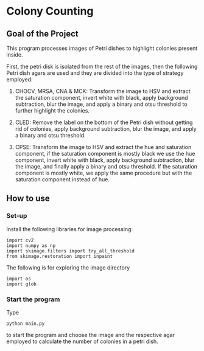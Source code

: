 # Colony Counting

## Goal of the Project
This program processes images of Petri dishes to highlight colonies present inside.

First, the petri disk is isolated from the rest of the images, then the following Petri dish agars are used and they are divided into the type of strategy employed:

1. CHOCV, MRSA, CNA & MCK: Transform the image to HSV and extract the saturation component, invert white with black, apply background subtraction, blur the image, and apply a binary and otsu threshold to further highlight the colonies. 
   
2. CLED: Remove the label on the bottom of the Petri dish without getting rid of colonies, apply background subtraction, blur the image, and apply a binary and otsu threshold. 

3. CPSE: Transform the image to HSV and extract the hue and saturation component, if the saturation component is mostly black we use the hue component, invert white with black, apply background subtraction, blur the image, and finally apply a binary and otsu threshold. If the saturation component is mostly white, we apply the same procedure but with the saturation component instead of hue.

## How to use

### Set-up
Install the following libraries for image processing:
```
import cv2
import numpy as np
import skimage.filters import try_all_threshold
from skimage.restoration import inpaint
```

The following is for exploring the image directory
```
import os
import glob
```
### Start the program
Type 
```
python main.py
```
to start the program and choose the image and the respective agar employed to calculate the number of colonies in a petri dish. 


